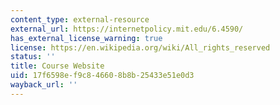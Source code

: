 ```yaml
---
content_type: external-resource
external_url: https://internetpolicy.mit.edu/6.4590/
has_external_license_warning: true
license: https://en.wikipedia.org/wiki/All_rights_reserved
status: ''
title: Course Website
uid: 17f6598e-f9c8-4660-8b8b-25433e51e0d3
wayback_url: ''
---
```


